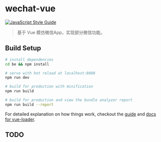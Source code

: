 # wechat-vue


[![JavaScript Style Guide](https://img.shields.io/badge/code_style-standard-brightgreen.svg)](https://standardjs.com)


> 基于 Vue 模仿微信App，实现部分微信功能。

## Build Setup

``` bash
# install dependencies
cd be && npm install

# serve with hot reload at localhost:8080
npm run dev

# build for production with minification
npm run build

# build for production and view the bundle analyzer report
npm run build --report
```

For detailed explanation on how things work, checkout the [guide](http://vuejs-templates.github.io/webpack/) and [docs for vue-loader](http://vuejs.github.io/vue-loader).

## TODO


